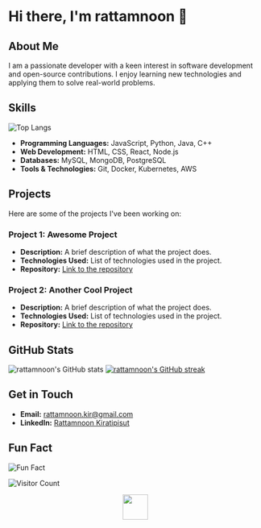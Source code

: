 # Hi there, I'm rattamnoon 👋

## About Me
I am a passionate developer with a keen interest in software development and open-source contributions. I enjoy learning new technologies and applying them to solve real-world problems.

## Skills
![Top Langs](https://github-readme-stats.vercel.app/api/top-langs/?username=rattamnoon&layout=compact&theme=radical)

- **Programming Languages:** JavaScript, Python, Java, C++
- **Web Development:** HTML, CSS, React, Node.js
- **Databases:** MySQL, MongoDB, PostgreSQL
- **Tools & Technologies:** Git, Docker, Kubernetes, AWS

## Projects
Here are some of the projects I've been working on:

### Project 1: Awesome Project
- **Description:** A brief description of what the project does.
- **Technologies Used:** List of technologies used in the project.
- **Repository:** [Link to the repository](https://github.com/rattamnoon/awesome-project)

### Project 2: Another Cool Project
- **Description:** A brief description of what the project does.
- **Technologies Used:** List of technologies used in the project.
- **Repository:** [Link to the repository](https://github.com/rattamnoon/another-cool-project)

## GitHub Stats
![rattamnoon's GitHub stats](https://github-readme-stats.vercel.app/api?username=rattamnoon&show_icons=true&theme=radical)
[![rattamnoon's GitHub streak](https://github-readme-streak-stats-umber-two.vercel.app?user=rattamnoon&theme=dark)](https://git.io/streak-stats)

## Get in Touch
- **Email:** [rattamnoon.kir@gmail.com](rattamnoon.kir@gmail.com)
- **LinkedIn:** [Rattamnoon Kiratipisut](https://www.linkedin.com/in/rattamnoon-kiratipisut-716284187)

## Fun Fact
![Fun Fact](https://readme-jokes.vercel.app/api?theme=radical)

<!-- Add visitor count -->
![Visitor Count](https://profile-counter.glitch.me/{rattamnoon}/count.svg)

<!-- Add a waving hand animation -->
<p align="center">
  <img src="https://media.giphy.com/media/hvRJCLFzcasrR4ia7z/giphy.gif" width="50">
</p>
